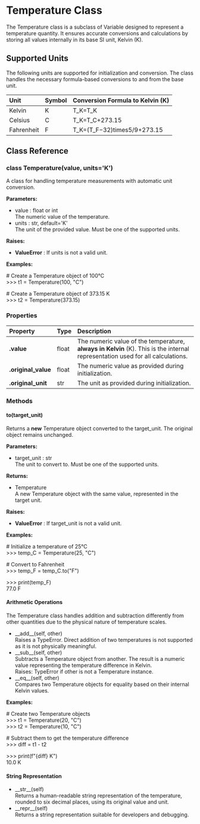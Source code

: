 # **Temperature Class**

The Temperature class is a subclass of Variable designed to represent a temperature quantity. It ensures accurate conversions and calculations by storing all values internally in its base SI unit, Kelvin (K).

## **Supported Units**

The following units are supported for initialization and conversion. The class handles the necessary formula-based conversions to and from the base unit.

| Unit | Symbol | Conversion Formula to Kelvin (K) |
| :---- | :---- | :---- |
| Kelvin | K | T\_K=T\_K |
| Celsius | C | T\_K=T\_C+273.15 |
| Fahrenheit | F | T\_K=(T\_F−32)times5/9+273.15 |

## **Class Reference**

### **class Temperature(value, units='K')**

A class for handling temperature measurements with automatic unit conversion.

**Parameters:**

* value : float or int  
  The numeric value of the temperature.  
* units : str, default='K'  
  The unit of the provided value. Must be one of the supported units.

**Raises:**

* **ValueError** : If units is not a valid unit.

**Examples:**

\# Create a Temperature object of 100°C  
\>\>\> t1 \= Temperature(100, "C")

\# Create a Temperature object of 373.15 K  
\>\>\> t2 \= Temperature(373.15)

### **Properties**

| Property | Type | Description |
| :---- | :---- | :---- |
| **.value** | float | The numeric value of the temperature, **always in Kelvin** (K). This is the internal representation used for all calculations. |
| **.original\_value** | float | The numeric value as provided during initialization. |
| **.original\_unit** | str | The unit as provided during initialization. |

### **Methods**

#### **to(target\_unit)**

Returns a **new** Temperature object converted to the target\_unit. The original object remains unchanged.

**Parameters:**

* target\_unit : str  
  The unit to convert to. Must be one of the supported units.

**Returns:**

* Temperature  
  A new Temperature object with the same value, represented in the target unit.

**Raises:**

* **ValueError** : If target\_unit is not a valid unit.

**Examples:**

\# Initialize a temperature of 25°C  
\>\>\> temp\_C \= Temperature(25, "C")

\# Convert to Fahrenheit  
\>\>\> temp\_F \= temp\_C.to("F")

\>\>\> print(temp\_F)  
77.0 F

#### **Arithmetic Operations**

The Temperature class handles addition and subtraction differently from other quantities due to the physical nature of temperature scales.

* \_\_add\_\_(self, other)  
  Raises a TypeError. Direct addition of two temperatures is not supported as it is not physically meaningful.  
* \_\_sub\_\_(self, other)  
  Subtracts a Temperature object from another. The result is a numeric value representing the temperature difference in Kelvin.  
  Raises: TypeError if other is not a Temperature instance.  
* \_\_eq\_\_(self, other)  
  Compares two Temperature objects for equality based on their internal Kelvin values.

**Examples:**

\# Create two Temperature objects  
\>\>\> t1 \= Temperature(20, "C")  
\>\>\> t2 \= Temperature(10, "C")

\# Subtract them to get the temperature difference  
\>\>\> diff \= t1 \- t2

\>\>\> print(f"{diff} K")  
10.0 K

#### **String Representation**

* \_\_str\_\_(self)  
  Returns a human-readable string representation of the temperature, rounded to six decimal places, using its original value and unit.  
* \_\_repr\_\_(self)  
  Returns a string representation suitable for developers and debugging.